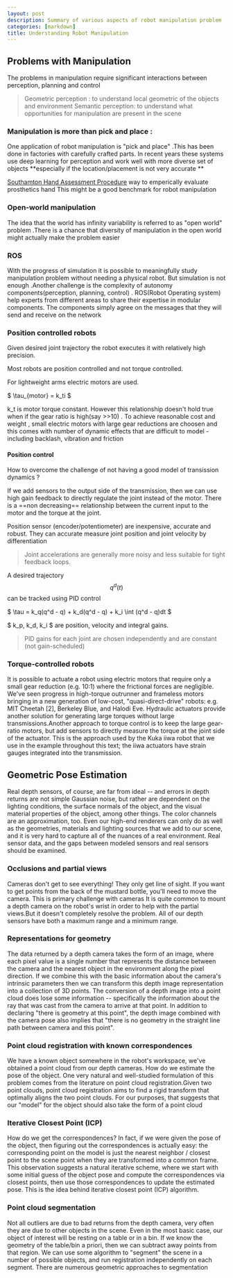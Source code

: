 ```yaml
---
layout: post
description: Summary of various aspects of robot manipulation problem
categories: [markdown]
title: Understanding Robot Manipulation
---
```



## Problems with Manipulation

The problems in manipulation require significant interactions between perception, planning and control
> Geometric perception : to understand local geometric of the objects and environment 
> Semantic perception:  to understand what opportunities for manipulation are present in the scene


### Manipulation is more than pick and place :

One application of robot manipulation is "pick and place" .This has been done in factories with carefully crafted parts. 
In recent years these systems use deep learning for perception and work well with more diverse set of objects **especially if the location/placement is not very accurate **

[Southamton Hand Assessment Procedure](http://www.shap.ecs.soton.ac.uk/about-usage.php?task=coins) way to emperically evaluate prosthetics hand 
This might be a good benchmark for robot manipulation 

### Open-world manipulation 
The idea that the world has infinity variability is referred to as "open world" problem .There is a chance that diversity of manipulation in the open world might actually make the problem easier 

### ROS 
With the progress of simulation it is possible to meaningfully study manipulation problem without needing a physical robot. But simulation is not enough .Another challenge is the complexity of autonomy components(perception, planning, control) . ROS(Robot Operating system) help experts from different areas to share their expertise in modular components. The components simply agree on the messages that they will send and receive on the network 

### Position controlled robots 
Given desired joint trajectory the robot executes it with relatively high precision.

Most robots are position controlled and not torque controlled. 

For lightweight arms electric motors are used. 

$ \tau_{motor} = k_ti $

  k_t  is motor torque constant.
However this relationship doesn't hold true when if the gear ratio is high(say >>10) . To achieve reasonable cost and weight , small electric motors with large gear reductions are choosen and this comes with number of dynamic effects that are difficult to model - including backlash, vibration and friction


#### Position control

How to overcome the challenge of not having a good model of transission dynamics ?

If we add sensors to the output side of the transmission, then we can use high gain feedback to directly regulate the joint instead of the motor. 
There is a ==non decreasing== relationship between the current input to the motor and the torque at the joint. 

Position sensor (encoder/potentiometer) are inexpensive, accurate and robust. They can accurate measure joint position and joint velocity by differentiation
> Joint accelerations are generally more noisy and less suitable for tight feedback loops.

A desired trajectory $$ q^d(t) $$ can be tracked using PID control

$ \tau = k_q(q^d - q) + k_d(q^d - q) + k_i \int (q^d - q)dt $

$ k_p, k_d, k_i $ are position, velocity and integral gains. 
> PID gains for each joint are chosen independently and are constant (not gain-scheduled)

###  Torque-controlled robots
It is possible to actuate a robot using electric motors that require only a small gear reduction (e.g.  10:1) where the frictional forces are negligible.
We've seen progress in high-torque outrunner and frameless motors bringing in a new generation of low-cost, "quasi-direct-drive" robots: e.g. MIT Cheetah [2], Berkeley Blue, and Halodi Eve. Hydraulic actuators provide another solution for generating large torques without large transmissions.Another approach to torque control is to keep the large gear-ratio motors, but add sensors to directly measure the torque at the joint side of the actuator. This is the approach used by the Kuka iiwa robot that we use in the example throughout this text; the iiwa actuators have strain gauges integrated into the transmission.

## Geometric Pose Estimation

Real depth sensors, of course, are far from ideal -- and errors in depth returns are not simple Gaussian noise, but rather are dependent on the lighting conditions, the surface normals of the object, and the visual material properties of the object, among other things. The color channels are an approximation, too. Even our high-end renderers can only do as well as the geometries, materials and lighting sources that we add to our scene, and it is very hard to capture all of the nuances of a real environment. Real sensor data, and the gaps between modeled sensors and real sensors should be examined. 

### Occlusions and partial views

Cameras don't get to see everything! They only get line of sight. If you want to get points from the back of the mustard bottle, you'll need to move the camera. This is primary challenge with cameras
It is quite common to mount a depth camera on the robot's wrist in order to help with the partial views.But it doesn't completely resolve the problem. All of our depth sensors have both a maximum range and a minimum range. 

### Representations for geometry
The data returned by a depth camera takes the form of an image, where each pixel value is a single number that represents the distance between the camera and the nearest object in the environment along the pixel direction. If we combine this with the basic information about the camera's intrinsic parameters then we can transform this depth image representation into a collection of 3D points.
The conversion of a depth image into a point cloud does lose some information -- specifically the information about the ray that was cast from the camera to arrive at that point. In addition to declaring "there is geometry at this point", the depth image combined with the camera pose also implies that "there is no geometry in the straight line path between camera and this point".

### Point cloud registration with known correspondences
We have a known object somewhere in the robot's workspace, we've obtained a point cloud from our depth cameras. How do we estimate the pose of the object. One very natural and well-studied formulation of this problem comes from the literature on point cloud registration.Given two point clouds, point cloud registration aims to find a rigid transform that optimally aligns the two point clouds. For our purposes, that suggests that our "model" for the object should also take the form of a point cloud

### Iterative Closest Point (ICP)
How do we get the correspondences? In fact, if we were given the pose of the object, then figuring out the correspondences is actually easy: the corresponding point on the model is just the nearest neighbor / closest point to the scene point when they are transformed into a common frame.
This observation suggests a natural iterative scheme, where we start with some initial guess of the object pose and compute the correspondences via closest points, then use those correspondences to update the estimated pose. This is the idea behind iterative closest point (ICP) algorithm.


### Point cloud segmentation
Not all outliers are due to bad returns from the depth camera, very often they are due to other objects in the scene. Even in the most basic case, our object of interest will be resting on a table or in a bin. If we know the geometry of the table/bin a priori, then we can subtract away points from that region. We can use some algorithm to "segment" the scene in a number of possible objects, and run registration independently on each segment. There are numerous geometric approaches to segmentation
